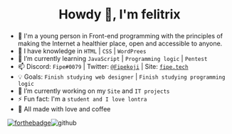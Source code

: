 <h1 align="center">Howdy 👋, I'm felitrix</h1>
<h3 align="center"></h3>

- 🦦 I'm a young person in Front-end programming with the principles of making the Internet a healthier place, open and accessible to anyone.
- 💾 I have knowledge in `HTML` | `CSS` | `WordPrees`
- 🌱 I’m currently learning `JavaScript` | `Programming logic` | `Pentest`
- 📫 Discord: `Fipe#0079` | Twitter: [`@Fipekoji`](https://twitter.com/Fipekoji) | Site: [`fipe.tech`](https://fipe.tech)
- 💡 Goals: `Finish studying web designer` | `Finish studying programming logic`
- 🔭 I’m currently working on my `Site` and `IT projects`
- ⚡ Fun fact: I'm a `student and I love lontra`
- 🙏 All made with love and coffee

[![forthebadge](https://forthebadge.com/images/badges/powered-by-coffee.svg)](https://forthebadge.com)![github](https://user-images.githubusercontent.com/90459705/173967569-067cb3e0-12fe-4ab0-b396-d3517a6008e3.gif)

